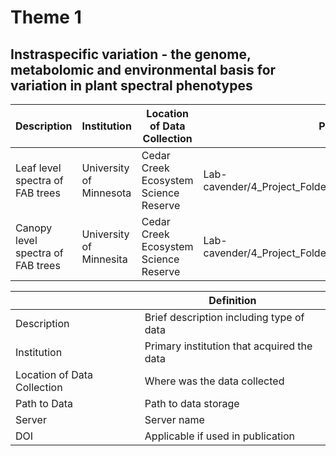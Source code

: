 Theme 1
================

## Instraspecific variation - the genome, metabolomic and environmental basis for variation in plant spectral phenotypes

| Description                       | Institution             | Location of Data Collection           | Path to Data                                                 | Server               | DOI |
|-----------------------------------|-------------------------|---------------------------------------|--------------------------------------------------------------|----------------------|-----|
| Leaf level spectra of FAB trees   | University of Minnesota | Cedar Creek Ecosystem Science Reserve | Lab-cavender/4_Project_Folders/Cedar_Creek/FAB2/Data/Spectra | UMN CBS shared drive |     |
| Canopy level spectra of FAB trees | University of Minnesita | Cedar Creek Ecosystem Science Reserve | Lab-cavender/4_Project_Folders/Cedar_Creek/FAB2/Data/spectra | UMN CVS shared drive |     |

|                             | Definition                                 |
|-----------------------------|--------------------------------------------|
| Description                 | Brief description including type of data   |
| Institution                 | Primary institution that acquired the data |
| Location of Data Collection | Where was the data collected               |
| Path to Data                | Path to data storage                       |
| Server                      | Server name                                |
| DOI                         | Applicable if used in publication          |
